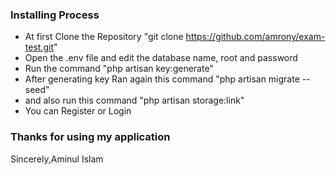 ### Installing Process 
 
 - At first Clone the Repository "git clone https://github.com/amrony/exam-test.git"
 - Open the .env file and edit the database name, root and password
 - Run the command "php artisan key:generate"
 - After generating key Ran again this command "php artisan migrate --seed"
 - and also run this command "php artisan storage:link"
 - You can Register or Login 



### Thanks for using my application
Sincerely,Aminul Islam
